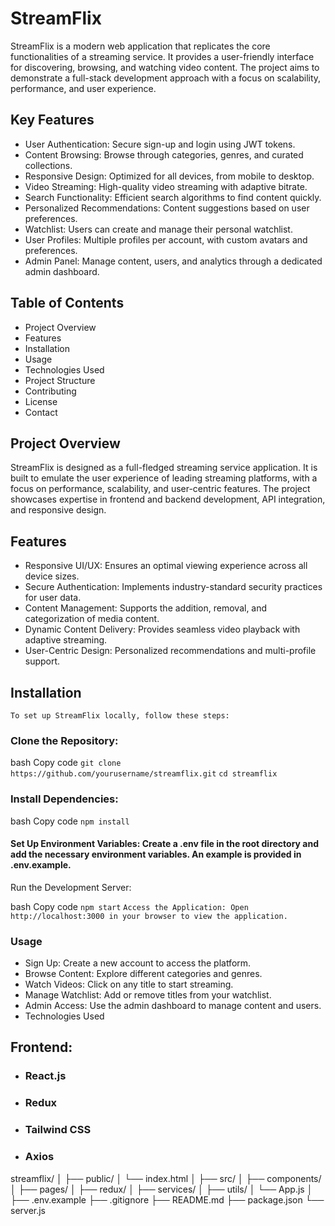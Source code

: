 # StreamFlix
StreamFlix is a modern web application that replicates the core functionalities of a streaming service. It provides a user-friendly interface for discovering, browsing, and watching video content. The project aims to demonstrate a full-stack development approach with a focus on scalability, performance, and user experience.

## Key Features
- User Authentication: Secure sign-up and login using JWT tokens.
- Content Browsing: Browse through categories, genres, and curated collections.
- Responsive Design: Optimized for all devices, from mobile to desktop.
- Video Streaming: High-quality video streaming with adaptive bitrate.
- Search Functionality: Efficient search algorithms to find content quickly.
- Personalized Recommendations: Content suggestions based on user preferences.
- Watchlist: Users can create and manage their personal watchlist.
- User Profiles: Multiple profiles per account, with custom avatars and preferences.
- Admin Panel: Manage content, users, and analytics through a dedicated admin dashboard.
## Table of Contents
- Project Overview
- Features
- Installation
- Usage
- Technologies Used
- Project Structure
- Contributing
- License
- Contact
## Project Overview
StreamFlix is designed as a full-fledged streaming service application. It is built to emulate the user experience of leading streaming platforms, with a focus on performance, scalability, and user-centric features. The project showcases expertise in frontend and backend development, API integration, and responsive design.

## Features
- Responsive UI/UX: Ensures an optimal viewing experience across all device sizes.
- Secure Authentication: Implements industry-standard security practices for user data.
- Content Management: Supports the addition, removal, and categorization of media content.
- Dynamic Content Delivery: Provides seamless video playback with adaptive streaming.
- User-Centric Design: Personalized recommendations and multi-profile support.
## Installation
`To set up StreamFlix locally, follow these steps:`

### Clone the Repository:

bash
Copy code
`git clone https://github.com/yourusername/streamflix.git`
`cd streamflix`
### Install Dependencies:

bash
Copy code
`npm install`
#### Set Up Environment Variables: Create a .env file in the root directory and add the necessary environment variables. An example is provided in .env.example.

Run the Development Server:

bash
Copy code
`npm start`
`Access the Application: Open http://localhost:3000 in your browser to view the application.`

### Usage
- Sign Up: Create a new account to access the platform.
- Browse Content: Explore different categories and genres.
- Watch Videos: Click on any title to start streaming.
- Manage Watchlist: Add or remove titles from your watchlist.
- Admin Access: Use the admin dashboard to manage content and users.
- Technologies Used
## Frontend:

- ### React.js
- ### Redux
- ### Tailwind CSS
- ### Axios



streamflix/
│
├── public/
│   └── index.html
│
├── src/
│   ├── components/
│   ├── pages/
│   ├── redux/
│   ├── services/
│   ├── utils/
│   └── App.js
│
├── .env.example
├── .gitignore
├── README.md
├── package.json
└── server.js
